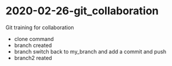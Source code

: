 # 2020-02-26-git_collaboration
Git training for collaboration

- clone command 
- branch created
- branch switch back to my_branch and add a commit and push
- branch2 reated